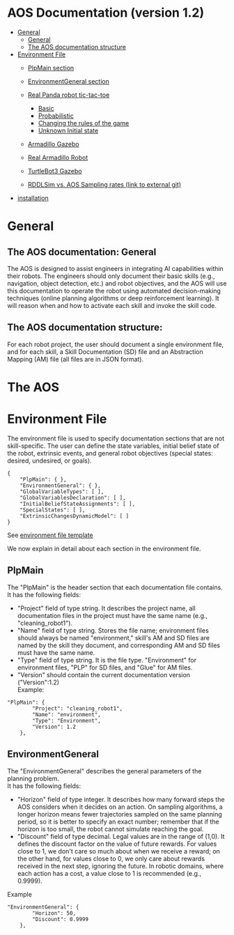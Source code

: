 # AOS Documentation (version 1.2)
* [General](#general)
  - [General](#general)
  - [The AOS documentation structure](#the-aos-documentation-structure)
* [Environment File](#environment-file)
  - [PlpMain section](#plpmain)
  - [EnvironmentGeneral section](#environmentgeneral)
  - [Real Panda robot tic-tac-toe](#real-panda-robot-tic-tac-toe-experiments)
    - [Basic](#basic-experiments)
    - [Probabilistic](#probabilistic-tic-tac-toe-experiments)
    - [Changing the rules of the game](#changing-the-rules-of-the-game-experiments)
    - [Unknown Initial state](#unknown-initial-state)

  - [Armadillo Gazebo](#armadillo-gazebo-experiments) 
  - [Real Armadillo Robot](#real-armadillo-robot-experiments)
  - [TurtleBot3 Gazebo](#turtlebot3-gazebo-experiments)
  - [RDDLSim vs. AOS Sampling rates (link to external git)](https://github.com/orhaimwerthaim/AOS-experiments/tree/main/AdditionalExamples/compareRDDLSimToAOS)
* [installation](#aos-installtion)  

# General
## The AOS documentation: General
The AOS is designed to assist engineers in integrating AI capabilities within their robots. The engineers should only document their basic skills (e.g., navigation, object detection, etc.) and robot objectives, and the AOS will use this documentation to operate the robot using automated decision-making techniques (online planning algorithms or deep reinforcement learning). It will reason when and how to activate each skill and invoke the skill code.</br>

## The AOS documentation structure:
For each robot project, the user should document a single environment file, and for each skill, a Skill Documentation (SD) file and an Abstraction Mapping (AM) file (all files are in JSON format).</br>

# The AOS  
# Environment File
The environment file is used to specify documentation sections that are not skill-specific. The user can define the state variables, initial belief state of the robot, extrinsic events, and general robot objectives (special states: desired, undesired, or goals).</br>


```
{
    "PlpMain": { },
    "EnvironmentGeneral": { },
    "GlobalVariableTypes": [ ],
    "GlobalVariablesDeclaration": [ ],
    "InitialBeliefStateAssignments": [ ],
    "SpecialStates": [ ],
    "ExtrinsicChangesDynamicModel": [ ]
}

```
See [environment file template](https://github.com/orhaimwerthaim/AOS-WebAPI/blob/master/docs/version2/File%20Templates/environment.json)</br>

We now explain in detail about each section in the environment file.</br>

## PlpMain
The "PlpMain" is the header section that each documentation file contains. </br>
It has the following fields:</br>
* "Project" field of type string. It describes the project name, all documentation files in the project must have the same name (e.g., "cleaning_robot1").</br>
* "Name" field of type string. Stores the file name; environment files should always be named "environment," skill's AM and SD files are named by the skill they document, and corresponding AM and SD files must have the same name.</br>
* "Type" field of type string. It is the file type. "Environment" for environment files, "PLP" for SD files, and "Glue" for AM files.</br>
* "Version" should contain the current documentation version ("Version":1.2)</br>
Example:</br>
```
"PlpMain": {
        "Project": "cleaning_robot1",
        "Name": "environment",
        "Type": "Environment",
        "Version": 1.2
    },
```

## EnvironmentGeneral
The "EnvironmentGeneral" describes the general parameters of the planning problem. </br>
It has the following fields:</br>
* "Horizon" field of type integer. It describes how many forward steps the AOS considers when it decides on an action. On sampling algorithms, a longer horizon means fewer trajectories sampled on the same planning period, so it is better to specify an exact number; remember that if the horizon is too small, the robot cannot simulate reaching the goal. 
* "Discount" field of type decimal. Legal values are in the range of (1,0). It defines the discount factor on the value of future rewards. For values close to 1, we don't care so much about when we receive a reward; on the other hand, for values close to 0, we only care about rewards received in the next step, ignoring the future. In robotic domains, where each action has a cost, a value close to 1 is recommended (e.g., 0.9999).  </br>

Example</br>
```
"EnvironmentGeneral": { 
        "Horizon": 50,
        "Discount": 0.9999
    },
```

